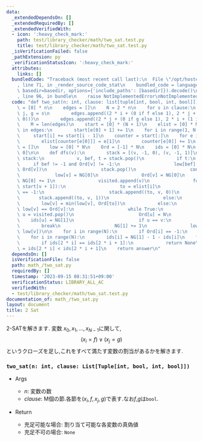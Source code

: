 ```yaml
---
data:
  _extendedDependsOn: []
  _extendedRequiredBy: []
  _extendedVerifiedWith:
  - icon: ':heavy_check_mark:'
    path: test/library_checker/math/two_sat.test.py
    title: test/library_checker/math/two_sat.test.py
  _isVerificationFailed: false
  _pathExtension: py
  _verificationStatusIcon: ':heavy_check_mark:'
  attributes:
    links: []
  bundledCode: "Traceback (most recent call last):\n  File \"/opt/hostedtoolcache/PyPy/3.10.12/x64/lib/pypy3.10/site-packages/onlinejudge_verify/documentation/build.py\"\
    , line 71, in _render_source_code_stat\n    bundled_code = language.bundle(stat.path,\
    \ basedir=basedir, options={'include_paths': [basedir]}).decode()\n  File \"/opt/hostedtoolcache/PyPy/3.10.12/x64/lib/pypy3.10/site-packages/onlinejudge_verify/languages/python.py\"\
    , line 96, in bundle\n    raise NotImplementedError\nNotImplementedError\n"
  code: "def two_sat(n: int, clause: list[tuple[int, bool, int, bool]]):\n    answer\
    \ = [0] * n\n    edges = []\n    N = 2 * n\n    for s in clause:\n        i, f,\
    \ j, g = s\n        edges.append((2 * i + (0 if f else 1), 2 * j + (1 if g else\
    \ 0)))\n        edges.append((2 * j + (0 if g else 1), 2 * i + (1 if f else 0)))\n\
    \    M = len(edges)\n    start = [0] * (N + 1)\n    elist = [0] * M\n    for e\
    \ in edges:\n        start[e[0] + 1] += 1\n    for i in range(1, N + 1):\n   \
    \     start[i] += start[i - 1]\n    counter = start[:]\n    for e in edges:\n\
    \        elist[counter[e[0]]] = e[1]\n        counter[e[0]] += 1\n    visited\
    \ = []\n    low = [0] * N\n    Ord = [-1] * N\n    ids = [0] * N\n    NG = [0,\
    \ 0]\n\n    def dfs(v):\n        stack = [(v, -1, 0), (v, -1, 1)]\n        while\
    \ stack:\n            v, bef, t = stack.pop()\n            if t:\n           \
    \     if bef != -1 and Ord[v] != -1:\n                    low[bef] = min(low[bef],\
    \ Ord[v])\n                    stack.pop()\n                    continue\n   \
    \             low[v] = NG[0]\n                Ord[v] = NG[0]\n               \
    \ NG[0] += 1\n                visited.append(v)\n                for i in range(start[v],\
    \ start[v + 1]):\n                    to = elist[i]\n                    if Ord[to]\
    \ == -1:\n                        stack.append((to, v, 0))\n                 \
    \       stack.append((to, v, 1))\n                    else:\n                \
    \        low[v] = min(low[v], Ord[to])\n            else:\n                if\
    \ low[v] == Ord[v]:\n                    while True:\n                       \
    \ u = visited.pop()\n                        Ord[u] = N\n                    \
    \    ids[u] = NG[1]\n                        if u == v:\n                    \
    \        break\n                    NG[1] += 1\n                low[bef] = min(low[bef],\
    \ low[v])\n\n    for i in range(N):\n        if Ord[i] == -1:\n            dfs(i)\n\
    \    for i in range(N):\n        ids[i] = NG[1] - 1 - ids[i]\n    for i in range(n):\n\
    \        if ids[2 * i] == ids[2 * i + 1]:\n            return None\n        answer[i]\
    \ = ids[2 * i] < ids[2 * i + 1]\n    return answer\n"
  dependsOn: []
  isVerificationFile: false
  path: math_/two_sat.py
  requiredBy: []
  timestamp: '2023-09-15 08:31:51+09:00'
  verificationStatus: LIBRARY_ALL_AC
  verifiedWith:
  - test/library_checker/math/two_sat.test.py
documentation_of: math_/two_sat.py
layout: document
title: 2 Sat
---
```


2-SATを解きます. 変数 $x_0, x_1, ..., x_{N-1}$に関して,
$$(x_i = f)∨(x_j = g)$$
というクローズを足し,これをすべて満たす変数の割当があるかを解きます.

### `two_sat(n: int, clause: List[Tuple[int, bool, int, bool]])`

- Args
    - $n$: 変数の数
    - $clause$: M個の節.各節を$(x_i, f, x_j, g)$で表す.なお$f$,$g$は`bool`.

- Return
    - 充足可能な場合: 割り当て可能な各変数の真偽値
    - 充足不可の場合: `None`
